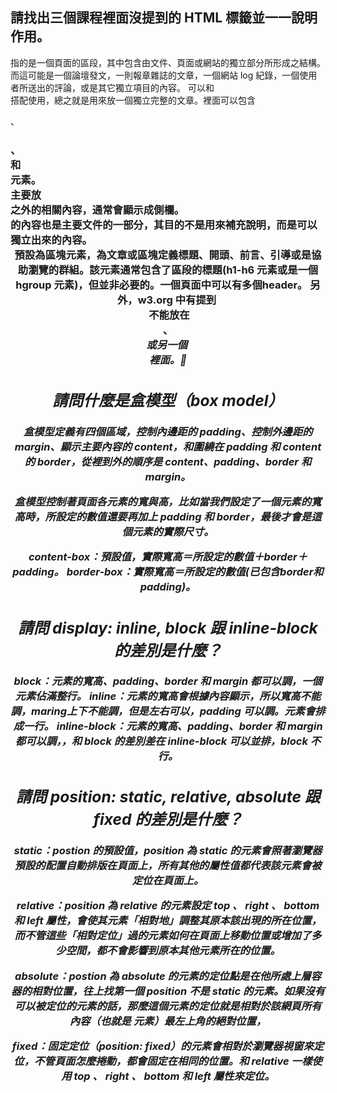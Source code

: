 ## 請找出三個課程裡面沒提到的 HTML 標籤並一一說明作用。
<article>
指的是一個頁面的區段，其中包含由文件、頁面或網站的獨立部分所形成之結構。而這可能是一個論壇發文，一則報章雜誌的文章，一個網站 log 紀錄，一個使用者所送出的評論，或是其它獨立項目的內容。
可以和<section>搭配使用，總之就是用來放一個獨立完整的文章。裡面可以包含<p>、<h1>、<footer>和<section>元素。

<aside>
主要放<article>之外的相關內容，通常會顯示成側欄。<aside>的內容也是主要文件的一部分，其目的不是用來補充說明，而是可以獨立出來的內容。

<header>
預設為區塊元素，為文章或區塊定義標題、開頭、前言、引導或是協助瀏覽的群組。該元素通常包含了區段的標題(h1-h6 元素或是一個 hgroup 元素)，但並非必要的。一個頁面中可以有多個header。
另外，w3.org 中有提到 <header> 不能放在<footer>、<address>或另一個 <header>裡面。

## 請問什麼是盒模型（box model）
盒模型定義有四個區域，控制內邊距的 padding、控制外邊距的 margin、顯示主要內容的 content，和圍繞在 padding 和 content 的 border，從裡到外的順序是 content、padding、border 和 margin。

盒模型控制著頁面各元素的寬與高，比如當我們設定了一個元素的寬高時，所設定的數值還要再加上 padding 和 border，最後才會是這個元素的實際尺寸。

content-box：預設值，實際寬高＝所設定的數值＋border＋padding。
border-box：實際寬高＝所設定的數值(已包含border和padding)。

## 請問 display: inline, block 跟 inline-block 的差別是什麼？

block：元素的寬高、padding、border 和 margin 都可以調，一個元素佔滿整行。
inline：元素的寬高會根據內容顯示，所以寬高不能調，maring上下不能調，但是左右可以，padding 可以調。元素會排成一行。
inline-block：元素的寬高、padding、border 和 margin 都可以調，，和 block 的差別差在 inline-block 可以並排，block 不行。

## 請問 position: static, relative, absolute 跟 fixed 的差別是什麼？
static：postion 的預設值，position 為 static 的元素會照著瀏覽器預設的配置自動排版在頁面上，所有其他的屬性值都代表該元素會被定位在頁面上。

relative：position 為 relative 的元素設定 top 、 right 、 bottom 和 left 屬性，會使其元素「相對地」調整其原本該出現的所在位置，而不管這些「相對定位」過的元素如何在頁面上移動位置或增加了多少空間，都不會影響到原本其他元素所在的位置。

absolute：postion 為 absolute 的元素的定位點是在他所處上層容器的相對位置，往上找第一個 position 不是 static 的元素。如果沒有可以被定位的元素的話，那麼這個元素的定位就是相對於該網頁所有內容（也就是 <body> 元素）最左上角的絕對位置，

fixed：固定定位（position: fixed）的元素會相對於瀏覽器視窗來定位，不管頁面怎麼捲動，都會固定在相同的位置。和 relative 一樣使用 top 、 right 、 bottom 和 left 屬性來定位。
